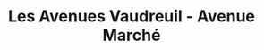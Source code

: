 ---
title: "Les Avenues Vaudreuil - Avenue Marché"
url: /vaudreuil-dorion/les-avenues-vaudreuil-avenue-marche/
shop: mall
---